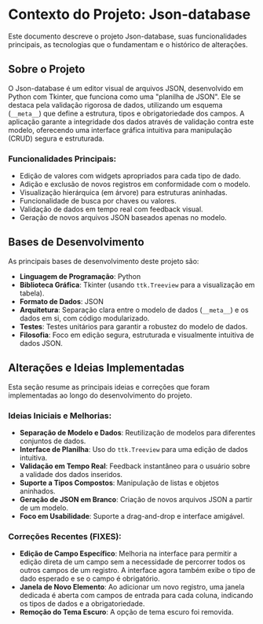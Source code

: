 # Contexto do Projeto: Json-database

Este documento descreve o projeto Json-database, suas funcionalidades principais, as tecnologias que o fundamentam e o histórico de alterações.

## Sobre o Projeto

O Json-database é um editor visual de arquivos JSON, desenvolvido em Python com Tkinter, que funciona como uma "planilha de JSON". Ele se destaca pela validação rigorosa de dados, utilizando um esquema (`__meta__`) que define a estrutura, tipos e obrigatoriedade dos campos. A aplicação garante a integridade dos dados através de validação contra este modelo, oferecendo uma interface gráfica intuitiva para manipulação (CRUD) segura e estruturada.

### Funcionalidades Principais:
*   Edição de valores com widgets apropriados para cada tipo de dado.
*   Adição e exclusão de novos registros em conformidade com o modelo.
*   Visualização hierárquica (em árvore) para estruturas aninhadas.
*   Funcionalidade de busca por chaves ou valores.
*   Validação de dados em tempo real com feedback visual.
*   Geração de novos arquivos JSON baseados apenas no modelo.

## Bases de Desenvolvimento

As principais bases de desenvolvimento deste projeto são:

*   **Linguagem de Programação**: Python
*   **Biblioteca Gráfica**: Tkinter (usando `ttk.Treeview` para a visualização em tabela).
*   **Formato de Dados**: JSON
*   **Arquitetura**: Separação clara entre o modelo de dados (`__meta__`) e os dados em si, com código modularizado.
*   **Testes**: Testes unitários para garantir a robustez do modelo de dados.
*   **Filosofia**: Foco em edição segura, estruturada e visualmente intuitiva de dados JSON.

## Alterações e Ideias Implementadas

Esta seção resume as principais ideias e correções que foram implementadas ao longo do desenvolvimento do projeto.

### Ideias Iniciais e Melhorias:
*   **Separação de Modelo e Dados**: Reutilização de modelos para diferentes conjuntos de dados.
*   **Interface de Planilha**: Uso do `ttk.Treeview` para uma edição de dados intuitiva.
*   **Validação em Tempo Real**: Feedback instantâneo para o usuário sobre a validade dos dados inseridos.
*   **Suporte a Tipos Compostos**: Manipulação de listas e objetos aninhados.
*   **Geração de JSON em Branco**: Criação de novos arquivos JSON a partir de um modelo.
*   **Foco em Usabilidade**: Suporte a drag-and-drop e interface amigável.

### Correções Recentes (FIXES):
*   **Edição de Campo Específico**: Melhoria na interface para permitir a edição direta de um campo sem a necessidade de percorrer todos os outros campos de um registro. A interface agora também exibe o tipo de dado esperado e se o campo é obrigatório.
*   **Janela de Novo Elemento**: Ao adicionar um novo registro, uma janela dedicada é aberta com campos de entrada para cada coluna, indicando os tipos de dados e a obrigatoriedade.
*   **Remoção do Tema Escuro**: A opção de tema escuro foi removida.